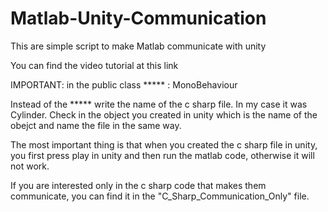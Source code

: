 # Matlab-Unity-Communication
This are simple script to make Matlab communicate with unity

You can find the video tutorial at this link

IMPORTANT: in the public class ***** : MonoBehaviour

Instead of the ***** write the name of the c sharp file. In my case it was Cylinder. Check in the object you created in unity which is
the name of the obejct and name the file in the same way.

The most important thing is that when you created the c sharp file in unity, you first press play in unity and then run the matlab code,
otherwise it will not work.

If you are interested only in the c sharp code that makes them communicate, you can find it in the "C_Sharp_Communication_Only" file.
